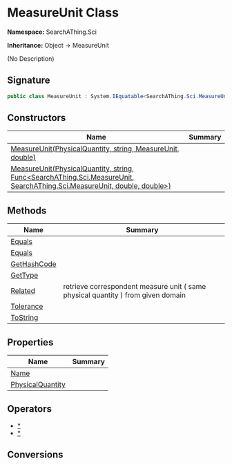 # MeasureUnit Class
**Namespace:** SearchAThing.Sci

**Inheritance:** Object → MeasureUnit

(No Description)

## Signature
```csharp
public class MeasureUnit : System.IEquatable<SearchAThing.Sci.MeasureUnit>
```
## Constructors
|**Name**|**Summary**|
|---|---|
|[MeasureUnit(PhysicalQuantity, string, MeasureUnit, double)](MeasureUnit/ctors.md)||
|[MeasureUnit(PhysicalQuantity, string, Func<SearchAThing.Sci.MeasureUnit, SearchAThing.Sci.MeasureUnit, double, double>)](MeasureUnit/ctors.md#measureunitphysicalquantity-string-funcsearchathingscimeasureunit-searchathingscimeasureunit-double-double)||
## Methods
|**Name**|**Summary**|
|---|---|
|[Equals](MeasureUnit/Equals.md)||
|[Equals](MeasureUnit/Equals.md#equalsobject)||
|[GetHashCode](MeasureUnit/GetHashCode.md)||
|[GetType](MeasureUnit/GetType.md)||
|[Related](MeasureUnit/Related.md)|retrieve correspondent measure unit ( same physical quantity ) from given domain|
|[Tolerance](MeasureUnit/Tolerance.md)||
|[ToString](MeasureUnit/ToString.md)||
## Properties
|**Name**|**Summary**|
|---|---|
|[Name](MeasureUnit/Name.md)|
|[PhysicalQuantity](MeasureUnit/PhysicalQuantity.md)|
## Operators
- [*](MeasureUnit/op_Multiply.md)
- [*](MeasureUnit/op_Multiply.md)
## Conversions
